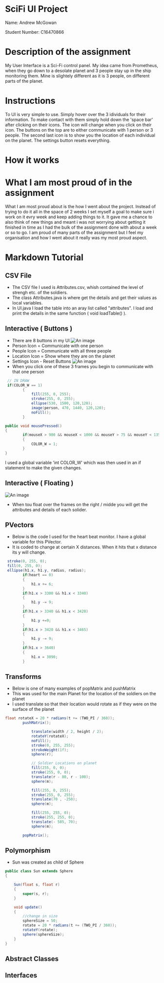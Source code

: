 # SciFi UI Project

Name: Andrew McGowan

Student Number: C16470866

# Description of the assignment

My User Interface is a Sci-Fi control panel. My idea came from Prometheus, when they go down to a desolate planet and 3 people stay up in the ship monitoring them. 
Mine is slightely different as it is 3 people, on different parts of the planet. 

# Instructions
To UI is very simple to use. Simply hover over the 3 idividuals for their information. To make contact with them simply hold down the 'space bar' after clicking on their icons. The icon will change when you click on their icon. 
The buttons on the top are to either communicate with 1 person or 3 people. The second last icon is to show you the location of each individual on the planet. The settings button resets everything.

# How it works


# What I am most proud of in the assignment
What I am most proud about is the how I went about the project. Instead of trying to do it all in the space of 2 weeks I set myself a goal to make sure i work on it evry week and keep adding things to it. It gave me a chance to also think of new things and meant i was not worrying about getting it finished in time as I had the bulk of the assignment done with about a week or so to go. I am proud of many parts of the assignment but I feel my organisation and how I went about it really was my most proud aspect.

# Markdown Tutorial

## CSV File
- The CSV file I used is Attributes.csv, whish contained the level of strengh etc. of the soldiers.
- The class Attributes.java is where get the details and get their values as local variables.
- In UI.java I load the table into an aray list called "attributes". I load and print the details in the same function ( void loadTable() ).

## Interactive ( Buttons )
- There are 8 buttons in my UI
![An image](images/buttons.PNG)
- Person Icon = Communicate with one person
- People Icon = Communicate with all three people
- Location Icon = Show where they are on the planet 
- Settings Icon - Reset Buttons
![An image](images/buttons2.PNG)
- When you click one of these 3 frames you begin to communicate with that one person
```Java
 // IN DRAW
 if(COLOR_W == 1)
        {
            fill(255, 0, 255);
            stroke(255, 0, 255);
            ellipse(530, 1500, 120,120);
            image(person, 470, 1440, 120,120);
            noFill();
        }

public void mousePressed()
{
        if(mouseX > 900 && mouseX < 1000 && mouseY > 75 && mouseY < 135)
        {
            COLOR_W = 1;
        }
}
```
I used a global variable 'int COLOR_W' which was then used in an if statement to make the given changes. 

## Interactive ( Floating )
![An image](images/float.PNG)
- When tou float over the frames on the right / midde you will get the attributes and details of each solider.

## PVectors
- Below is the code I used for the heart beat monitor. I have a global variable for this PVector.
- It is coded to change at certain X distances. When it hits that x distance its y will change.
```Java
 stroke(0, 255, 0);
 fill(0, 255, 0);
 ellipse(h1.x, h1.y, radius, radius);
        if(heart == 0)
        {
            h1.x += 6;
        }
        if(h1.x > 3300 && h1.x < 3340)
        {
            h1.y -= 9;
        }
        if(h1.x > 3340 && h1.x < 3420)
        {
            h1.y +=9;
        }
        if(h1.x > 3420 && h1.x < 3465)
        {
            h1.y -= 9;
        }
        if(h1.x > 3640)
        {
            h1.x = 3090;
        }
```
## Transforms
- Below is one of many examples of popMatrix and pushMatrix
- This was used for the main Planet for the location of the soldiers on the planet
- I used translate so that their location would rotate as if they were on the surface of the planet
```Java
float rotateX = 20 * radians(t += (TWO_PI / 360));
        pushMatrix();

            translate(width / 2, height / 2);
            rotateY(rotateX);
            noFill();
            stroke(0, 255, 255);
            strokeWeight(1f);
            sphere(r);

            // Soldier Locations on planet
            fill(255, 0, 0);
            stroke(255, 0, 0);
            translate(r - 80, r - 100);
            sphere(m);

            fill(255, 0, 255);
            stroke(255, 0, 255);
            translate(70 , -250);
            sphere(m);

            fill(255, 255, 0);
            stroke(255, 255, 0);
            translate(- 585, 70);
            sphere(m);

        popMatrix();
```
## Polymorphism
- Sun was created as child of Sphere
```Java
public class Sun extends Sphere
{

    Sun(float s, float r)
    {
        super(s, r);
    }

    void update()
    {
        //change in size
        sphereSize = 50;
        rotate = 20 * radians(t += (TWO_PI / 360));
        rotateY(rotate);
        sphere(sphereSize);
    }
}
```
## Abstract Classes

## Interfaces
